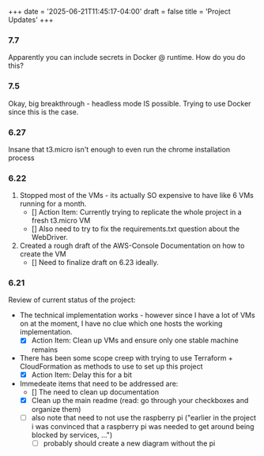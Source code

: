 +++
date = '2025-06-21T11:45:17-04:00'
draft = false
title = 'Project Updates'
+++

### 7.7
Apparently you can include secrets in Docker @ runtime. How do you do this?

### 7.5
Okay, big breakthrough - headless mode IS possible. Trying to use Docker since this is the case.

### 6.27
Insane that t3.micro isn't enough to even run the chrome installation process

### 6.22
1. Stopped most of the VMs - its actually SO expensive to have like 6 VMs running for a month.
    - [] Action Item: Currently trying to replicate the whole project in a fresh t3.micro VM
    - [] Also need to try to fix the requirements.txt question about the WebDriver.
2. Created a rough draft of the AWS-Console Documentation on how to create the VM
    - [] Need to finalize draft on 6.23 ideally.

### 6.21
Review of current status of the project: 
- The technical implementation works - however since I have a lot of VMs on at the moment, I have no clue which one hosts the working implementation.
    - [X] Action Item: Clean up VMs and ensure only one stable machine remains

- There has been some scope creep with trying to use Terraform + CloudFormation as methods to use to set up this project
    - [X] Action Item: Delay this for a bit

- Immedeate items that need to be addressed are:
    - [] The need to clean up documentation
    - [X] Clean up the main readme (read: go through your checkboxes and organize them)
    - [ ] also note that need to not use the raspberry pi ("earlier in the project i was convinced that a raspberry pi was needed to get around being blocked by services, ...")
        - [ ] probably should create a new diagram without the pi